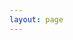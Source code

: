 ```yaml
---
layout: page
---
```


<VditorComponent 
    id="playground-md-editor"
    :text="text"/>

<script setup>
import VditorComponent from "/component/MarkdownEditorV.vue";
import text from './playground_example.md?raw';

</script>

<style setup>
#playground-md-editor {
  max-width: 80vw;
  margin: auto;
}
</style>
